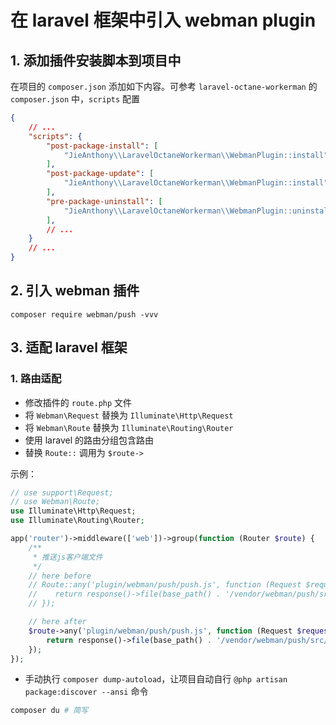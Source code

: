 # 在 laravel 框架中引入 webman plugin

## 1. 添加插件安装脚本到项目中

在项目的 `composer.json` 添加如下内容。可参考 `laravel-octane-workerman` 的 `composer.json` 中，`scripts` 配置

```json
{
    // ...
    "scripts": {
        "post-package-install": [
            "JieAnthony\\LaravelOctaneWorkerman\\WebmanPlugin::install"
        ],
        "post-package-update": [
            "JieAnthony\\LaravelOctaneWorkerman\\WebmanPlugin::install"
        ],
        "pre-package-uninstall": [
            "JieAnthony\\LaravelOctaneWorkerman\\WebmanPlugin::uninstall"
        ],
        // ...
    }
    // ...
}
```

## 2. 引入 webman 插件

```
composer require webman/push -vvv
```

## 3. 适配 laravel 框架

### 1. 路由适配

- 修改插件的 `route.php` 文件
- 将 `Webman\Request` 替换为 `Illuminate\Http\Request`
- 将 `Webman\Route` 替换为 `Illuminate\Routing\Router`
- 使用 laravel 的路由分组包含路由
- 替换 `Route::` 调用为 `$route->`

示例：
```php
// use support\Request;
// use Webman\Route;
use Illuminate\Http\Request;
use Illuminate\Routing\Router;

app('router')->middleware(['web'])->group(function (Router $route) {
    /**
     * 推送js客户端文件
     */
    // here before
    // Route::any('plugin/webman/push/push.js', function (Request $request) {
    //    return response()->file(base_path() . '/vendor/webman/push/src/push.js');
    // });

    // here after
    $route->any('plugin/webman/push/push.js', function (Request $request) {
        return response()->file(base_path() . '/vendor/webman/push/src/push.js');
    });
});
```
- 手动执行 `composer dump-autoload`，让项目自动自行 `@php artisan package:discover --ansi` 命令
```bash
composer du # 简写
````
